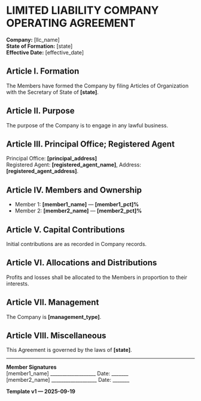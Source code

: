 # LIMITED LIABILITY COMPANY OPERATING AGREEMENT
**Company:** [llc_name]  
**State of Formation:** [state]  
**Effective Date:** [effective_date]  

## Article I. Formation
The Members have formed the Company by filing Articles of Organization with the Secretary of State of **[state]**.

## Article II. Purpose
The purpose of the Company is to engage in any lawful business.

## Article III. Principal Office; Registered Agent
Principal Office: **[principal_address]**  
Registered Agent: **[registered_agent_name]**, Address: **[registered_agent_address]**.

## Article IV. Members and Ownership
- Member 1: **[member1_name]** — **[member1_pct]%**  
- Member 2: **[member2_name]** — **[member2_pct]%**  

## Article V. Capital Contributions
Initial contributions are as recorded in Company records.

## Article VI. Allocations and Distributions
Profits and losses shall be allocated to the Members in proportion to their interests.

## Article VII. Management
The Company is **[management_type]**.

## Article VIII. Miscellaneous
This Agreement is governed by the laws of **[state]**.

---
**Member Signatures**  
[member1_name] ___________________ Date: _______  
[member2_name] ___________________ Date: _______  

**Template v1 — 2025-09-19**
